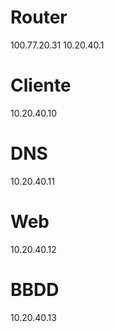 # Router
100.77.20.31
10.20.40.1

# Cliente
10.20.40.10

# DNS
10.20.40.11

# Web
10.20.40.12

# BBDD
10.20.40.13



